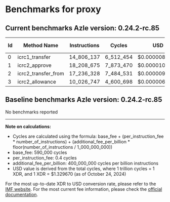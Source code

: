 # Benchmarks for proxy

## Current benchmarks Azle version: 0.24.2-rc.85

| Id  | Method Name         | Instructions | Cycles    | USD           | USD/Million Calls |
| --- | ------------------- | ------------ | --------- | ------------- | ----------------- |
| 0   | icrc1_transfer      | 14_806_137   | 6_512_454 | $0.0000086594 | $8.65             |
| 1   | icrc2_approve       | 18_208_675   | 7_873_470 | $0.0000104691 | $10.46            |
| 2   | icrc2_transfer_from | 17_236_328   | 7_484_531 | $0.0000099520 | $9.95             |
| 3   | icrc2_allowance     | 10_026_747   | 4_600_698 | $0.0000061174 | $6.11             |

## Baseline benchmarks Azle version: 0.24.2-rc.85

No benchmarks reported

---

**Note on calculations:**

-   Cycles are calculated using the formula: base_fee + (per_instruction_fee \* number_of_instructions) + (additional_fee_per_billion \* floor(number_of_instructions / 1_000_000_000))
-   base_fee: 590_000 cycles
-   per_instruction_fee: 0.4 cycles
-   additional_fee_per_billion: 400_000_000 cycles per billion instructions
-   USD value is derived from the total cycles, where 1 trillion cycles = 1 XDR, and 1 XDR = $1.329670 (as of October 24, 2024)

For the most up-to-date XDR to USD conversion rate, please refer to the [IMF website](https://www.imf.org/external/np/fin/data/rms_sdrv.aspx).
For the most current fee information, please check the [official documentation](https://internetcomputer.org/docs/current/developer-docs/gas-cost#execution).

